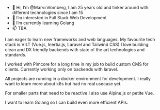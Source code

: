 - 👋 Hi, I’m @MarvinVomberg, I am 25 years old and tinker around with different technologies since I am 15
- 👀 I’m interested in Full Stack Web Development
- 🌱 I’m currently learning Golang
- 📫 TBA

I am eager to learn new frameworks and web languages.
My favourite tech stack is VILT (Vue.js, Inertia.js, Laravel and Tailwind CSS)
I love building clean and DX friendly backends with state of the art technologies and standards.

I worked with Pimcore for a long time in my job to build custom CMS for clients.
Currently working only on backends with laravel.

All projects are running in a docker environment for development.
I really want to learn more about k8s but had no real usecase yet.

For smaller parts that need to be reactive I also use Alpine.js or petite Vue.

I want to learn Golang so I can build even more efficient APIs.
